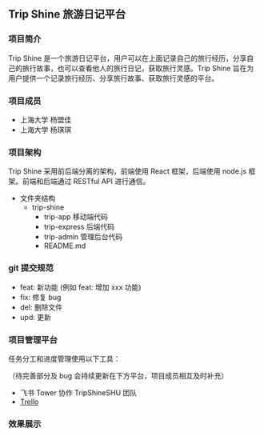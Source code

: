 ## Trip Shine 旅游日记平台

### 项目简介

Trip Shine 是一个旅游日记平台，用户可以在上面记录自己的旅行经历，分享自己的旅行故事，也可以查看他人的旅行日记，获取旅行灵感。Trip Shine 旨在为用户提供一个记录旅行经历、分享旅行故事、获取旅行灵感的平台。

### 项目成员

- 上海大学 杨盟佳
- 上海大学 杨琪琪

### 项目架构

Trip Shine 采用前后端分离的架构，前端使用 React 框架，后端使用 node.js 框架。前端和后端通过 RESTful API 进行通信。

- 文件夹结构
  - trip-shine
    - trip-app 移动端代码
    - trip-express 后端代码
    - trip-admin 管理后台代码
    - README.md

### git 提交规范

- feat: 新功能 (例如 feat: 增加 xxx 功能)
- fix: 修复 bug
- del: 删除文件
- upd: 更新

### 项目管理平台

任务分工和进度管理使用以下工具：

（待完善部分及 bug 会持续更新在下方平台，项目成员相互及时补充）

- 飞书 Tower 协作 TripShineSHU 团队
- [Trello](https://trello.com/b/WmLRRX9r/tripshine)

### 效果展示
